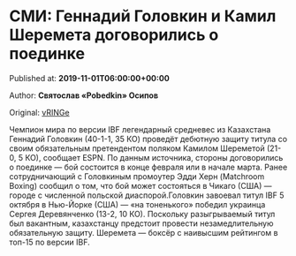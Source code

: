 
# СМИ: Геннадий Головкин и Камил Шеремета договорились о поединке

Published at: **2019-11-01T06:00:00+00:00**

Author: **Святослав «Pobedkin» Осипов**

Original: [vRINGe](https://vringe.com/news/129062-smi-gennadiy-golovkin-i-kamil-sheremeta-dogovorilis-o-poedinke.htm)

Чемпион мира по версии IBF легендарный средневес из Казахстана Геннадий Головкин (40-1-1, 35 КО) проведёт дебютную защиту титула со своим обязательным претендентом поляком Камилом Шереметой (21-0, 5 КО), сообщает ESPN. По данным источника, стороны договорились о поединке — бой состоится в конце февраля или в начале марта. Ранее сотрудничающий с Головкиным промоутер Эдди Херн (Matchroom Boxing) сообщил о том, что бой может состояться в Чикаго (США) — городе с численной польской диаспорой.Головкин завоевал титул IBF 5 октября в Нью-Йорке (США) — «на тоненького» победил украинца Сергея Деревянченко (13-2, 10 КО). Поскольку разыгрываемый титул был вакантным, казахстанцу предстоит провести незамедлительную обязательную защиту. Шеремета — боксёр с наивысшим рейтингом в топ-15 по версии IBF.  
